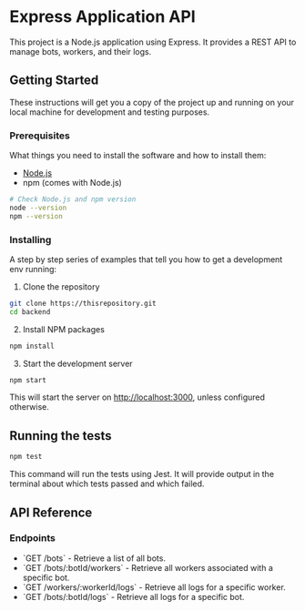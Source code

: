 # Express Application API

This project is a Node.js application using Express. It provides a REST API to manage bots, workers, and their logs.

## Getting Started

These instructions will get you a copy of the project up and running on your local machine for development and testing purposes.

### Prerequisites

What things you need to install the software and how to install them:

- [Node.js](https://nodejs.org/)
- npm (comes with Node.js)

```bash
# Check Node.js and npm version
node --version
npm --version
```


### Installing

A step by step series of examples that tell you how to get a development env running:

1. Clone the repository

```bash
git clone https://thisrepository.git
cd backend
```

2. Install NPM packages

```bash
npm install
```

3. Start the development server

```bash
npm start
```

This will start the server on [http://localhost:3000](http://localhost:3000), unless configured otherwise.

## Running the tests

```bash
npm test
```

This command will run the tests using Jest. It will provide output in the terminal about which tests passed and which failed.

## API Reference

### Endpoints

- \`GET /bots\` - Retrieve a list of all bots.
- \`GET /bots/:botId/workers\` - Retrieve all workers associated with a specific bot.
- \`GET /workers/:workerId/logs\` - Retrieve all logs for a specific worker.
- \`GET /bots/:botId/logs\` - Retrieve all logs for a specific bot.


